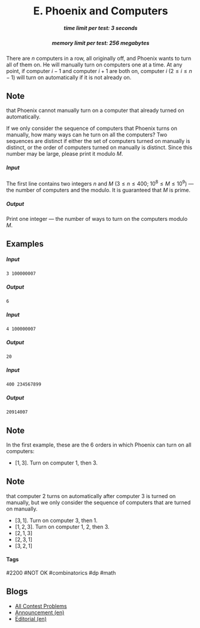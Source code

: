 <h1 style='text-align: center;'> E. Phoenix and Computers</h1>

<h5 style='text-align: center;'>time limit per test: 3 seconds</h5>
<h5 style='text-align: center;'>memory limit per test: 256 megabytes</h5>

There are $n$ computers in a row, all originally off, and Phoenix wants to turn all of them on. He will manually turn on computers one at a time. At any point, if computer $i-1$ and computer $i+1$ are both on, computer $i$ $(2 \le i \le n-1)$ will turn on automatically if it is not already on. 
## Note

 that Phoenix cannot manually turn on a computer that already turned on automatically.

If we only consider the sequence of computers that Phoenix turns on manually, how many ways can he turn on all the computers? Two sequences are distinct if either the set of computers turned on manually is distinct, or the order of computers turned on manually is distinct. Since this number may be large, please print it modulo $M$.

##### Input

The first line contains two integers $n$ and $M$ ($3 \le n \le 400$; $10^8 \le M \le 10^9$) — the number of computers and the modulo. It is guaranteed that $M$ is prime.

##### Output

Print one integer — the number of ways to turn on the computers modulo $M$.

## Examples

##### Input


```text
3 100000007
```
##### Output


```text
6
```
##### Input


```text
4 100000007
```
##### Output


```text
20
```
##### Input


```text
400 234567899
```
##### Output


```text
20914007
```
## Note

In the first example, these are the $6$ orders in which Phoenix can turn on all computers: 

* $[1,3]$. Turn on computer $1$, then $3$. 
## Note

 that computer $2$ turns on automatically after computer $3$ is turned on manually, but we only consider the sequence of computers that are turned on manually.
* $[3,1]$. Turn on computer $3$, then $1$.
* $[1,2,3]$. Turn on computer $1$, $2$, then $3$.
* $[2,1,3]$
* $[2,3,1]$
* $[3,2,1]$


#### Tags 

#2200 #NOT OK #combinatorics #dp #math 

## Blogs
- [All Contest Problems](../Codeforces_Global_Round_14.md)
- [Announcement (en)](../blogs/Announcement_(en).md)
- [Editorial (en)](../blogs/Editorial_(en).md)
